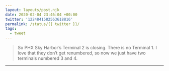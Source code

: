 ```yaml
---
layout: layouts/post.njk
date: 2020-02-04 23:46:04 +00:00
twitter: '1224841582563618816'
permalink: /status/{{ twitter }}/
tags: 
  - tweet
---
```


> So PHX Sky Harbor’s Terminal 2 is closing. There is no Terminal 1. I love that they don’t get renumbered, so now we just have two terminals numbered 3 and 4.

---
